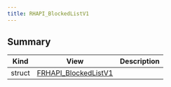```yaml
---
title: RHAPI_BlockedListV1
---
```


## Summary
| Kind | View | Description |
|------|------|-------------|
|struct|[FRHAPI_BlockedListV1](/unreal-plugins/all/structfrhapi__blockedlistv1/#structFRHAPI__BlockedListV1)||
